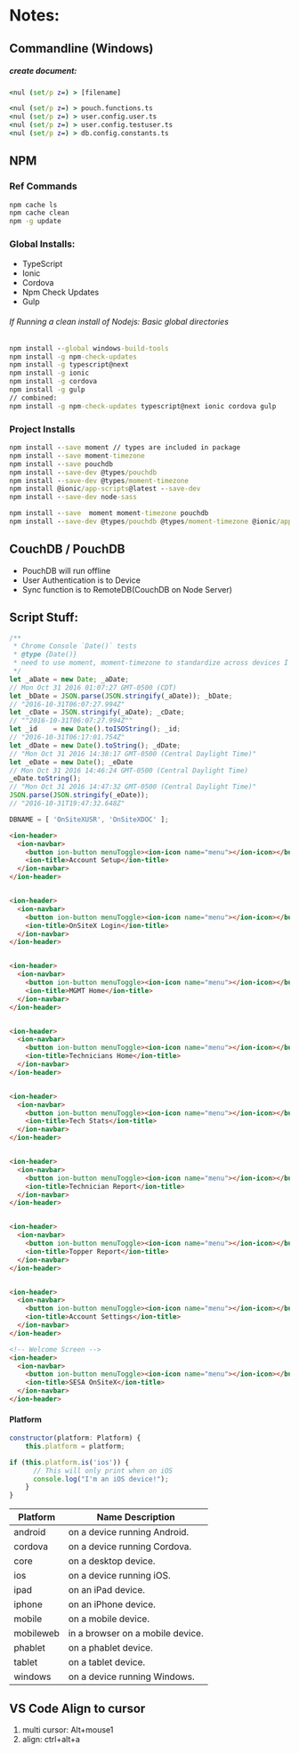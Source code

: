 # Notes:
## Commandline (Windows)
##### create document:

```cmd
<nul (set/p z=) > [filename]

<nul (set/p z=) > pouch.functions.ts
<nul (set/p z=) > user.config.user.ts
<nul (set/p z=) > user.config.testuser.ts
<nul (set/p z=) > db.config.constants.ts
```

## NPM
### Ref Commands
```cmd
npm cache ls
npm cache clean
npm -g update
```

### Global Installs:
 - TypeScript
 - Ionic
 - Cordova
 - Npm Check Updates
 - Gulp

###### If Running a clean install of Nodejs: Basic global directories

```cmd
npm install --global windows-build-tools
npm install -g npm-check-updates
npm install -g typescript@next
npm install -g ionic
npm install -g cordova
npm install -g gulp
// combined:
npm install -g npm-check-updates typescript@next ionic cordova gulp
```

### Project Installs

```cmd
npm install --save moment // types are included in package
npm install --save moment-timezone
npm install --save pouchdb
npm install --save-dev @types/pouchdb
npm install --save-dev @types/moment-timezone
npm install @ionic/app-scripts@latest --save-dev
npm install --save-dev node-sass

npm install --save  moment moment-timezone pouchdb
npm install --save-dev @types/pouchdb @types/moment-timezone @ionic/app-scripts@latest

```

## CouchDB / PouchDB
 - PouchDB will run offline
 - User Authentication is to Device
 - Sync function is to RemoteDB(CouchDB on Node Server)

## Script Stuff:

```js
/**
 * Chrome Console `Date()` tests
 * @type {Date()}
 * need to use moment, moment-timezone to standardize across devices I think....
 */
let _aDate = new Date; _aDate;
// Mon Oct 31 2016 01:07:27 GMT-0500 (CDT)
let _bDate = JSON.parse(JSON.stringify(_aDate)); _bDate;
// "2016-10-31T06:07:27.994Z"
let _cDate = JSON.stringify(_aDate); _cDate;
// ""2016-10-31T06:07:27.994Z""
let _id    = new Date().toISOString(); _id;
// "2016-10-31T06:17:01.754Z"
let _dDate = new Date().toString(); _dDate;
// "Mon Oct 31 2016 14:38:17 GMT-0500 (Central Daylight Time)"
let _eDate = new Date(); _eDate
// Mon Oct 31 2016 14:46:24 GMT-0500 (Central Daylight Time)
_eDate.toString();
// "Mon Oct 31 2016 14:47:32 GMT-0500 (Central Daylight Time)"
JSON.parse(JSON.stringify(_eDate));
// "2016-10-31T19:47:32.648Z"
```

```js
DBNAME = [ 'OnSiteXUSR', 'OnSiteXDOC' ];
```


```html
<ion-header>
  <ion-navbar>
    <button ion-button menuToggle><ion-icon name="menu"></ion-icon></button>
    <ion-title>Account Setup</ion-title>
  </ion-navbar>
</ion-header>


<ion-header>
  <ion-navbar>
    <button ion-button menuToggle><ion-icon name="menu"></ion-icon></button>
    <ion-title>OnSiteX Login</ion-title>
  </ion-navbar>
</ion-header>


<ion-header>
  <ion-navbar>
    <button ion-button menuToggle><ion-icon name="menu"></ion-icon></button>
    <ion-title>MGMT Home</ion-title>
  </ion-navbar>
</ion-header>


<ion-header>
  <ion-navbar>
    <button ion-button menuToggle><ion-icon name="menu"></ion-icon></button>
    <ion-title>Technicians Home</ion-title>
  </ion-navbar>
</ion-header>


<ion-header>
  <ion-navbar>
    <button ion-button menuToggle><ion-icon name="menu"></ion-icon></button>
    <ion-title>Tech Stats</ion-title>
  </ion-navbar>
</ion-header>


<ion-header>
  <ion-navbar>
    <button ion-button menuToggle><ion-icon name="menu"></ion-icon></button>
    <ion-title>Technician Report</ion-title>
  </ion-navbar>
</ion-header>


<ion-header>
  <ion-navbar>
    <button ion-button menuToggle><ion-icon name="menu"></ion-icon></button>
    <ion-title>Topper Report</ion-title>
  </ion-navbar>
</ion-header>


<ion-header>
  <ion-navbar>
    <button ion-button menuToggle><ion-icon name="menu"></ion-icon></button>
    <ion-title>Account Settings</ion-title>
  </ion-navbar>
</ion-header>

<!-- Welcome Screen -->
<ion-header>
  <ion-navbar>
    <button ion-button menuToggle><ion-icon name="menu"></ion-icon></button>
    <ion-title>SESA OnSiteX</ion-title>
  </ion-navbar>
</ion-header>
```

#### Platform
```js
constructor(platform: Platform) {
    this.platform = platform;

if (this.platform.is('ios')) {
      // This will only print when on iOS
      console.log("I'm an iOS device!");
    }
}
```

|Platform  |Name Description                |
|---       |---                             |
|android   |on a device running Android.    |
|cordova   |on a device running Cordova.    |
|core      |on a desktop device.            |
|ios       |on a device running iOS.        |
|ipad      |on an iPad device.              |
|iphone    |on an iPhone device.            |
|mobile    |on a mobile device.             |
|mobileweb |in a browser on a mobile device.|
|phablet   |on a phablet device.            |
|tablet    |on a tablet device.             |
|windows   |on a device running Windows.    |


## VS Code Align to cursor
 1. multi cursor: Alt+mouse1
 2. align: ctrl+alt+a
